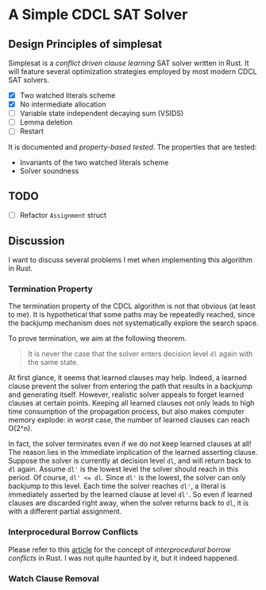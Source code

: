 # A Simple CDCL SAT Solver

## Design Principles of simplesat
Simplesat is a _conflict driven clause learning_ SAT solver written in Rust. It will feature several optimization strategies employed by most modern CDCL SAT solvers.
- [x] Two watched literals scheme
- [x] No intermediate allocation
- [ ] Variable state independent decaying sum (VSIDS)
- [ ] Lemma deletion
- [ ] Restart

It is documented and _property-based tested_. The properties that are tested:
* Invariants of the two watched literals scheme
* Solver soundness


## TODO
- [ ] Refactor `Assignment` struct


## Discussion
I want to discuss several problems I met when implementing this algorithm in Rust.

### Termination Property
The termination property of the CDCL algorithm is not that obvious (at least to me). It is hypothetical that some paths may be repeatedly reached, since the backjump mechanism does not systematically explore the search space.

To prove termination, we aim at the following theorem.

> It is never the case that the solver enters decision level `dl` again with the same state.

At first glance, it seems that learned clauses may help. Indeed, a learned clause prevent the solver from entering the path that results in a backjump and generating itself. However, realistic solver appeals to forget learned clauses at certain points. Keeping all learned clauses not only leads to high time consumption of the propagation process, but also makes computer memory explode: in worst case, the number of learned clauses can reach O(2^n).

In fact, the solver terminates even if we do not keep learned clauses at all! The reason lies in the immediate implication of the learned asserting clause. Suppose the solver is currently at decision level `dl`, and will return back to `dl` again. Assume `dl'` is the lowest level the solver should reach in this period. Of course, `dl' <= dl`. Since `dl'` is the lowest, the solver can only backjump to this level. Each time the solver reaches `dl'`, a literal is immediately asserted by the learned clause at level `dl'`. So even if learned clauses are discarded right away, when the solver returns back to `dl`, it is with a different partial assignment.

### Interprocedural Borrow Conflicts
Please refer to this [article](http://smallcultfollowing.com/babysteps/blog/2018/11/01/after-nll-interprocedural-conflicts/) for the concept of _interprocedural borrow conflicts_ in Rust. I was not quite haunted by it, but it indeed happened.


### Watch Clause Removal